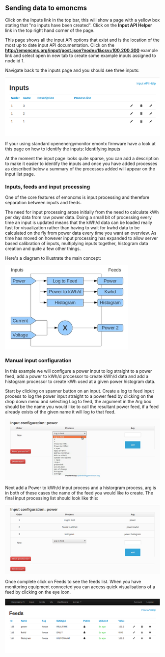 ## Sending data to emoncms

Click on the Inputs link in the top bar, this will show a page with a yellow box stating that "no inputs have been created". Click on the **Input API Helper** link in the top right hand corner of the page. 

This page shows all the input API options that exist and is the location of the most up to date input API documentation. Click on the **http://emoncms.org/input/post.json?node=1&csv=100,200,300** example link and select open in new tab to create some example inputs assigned to node id 1\.

Navigate back to the inputs page and you should see three inputs:

![](files/guide/inputlist01.png)

If your using standard openenergymonitor emontx firmware have a look at this page on how to identify the inputs: [Identifying inputs](http://emoncms.org/site/docs/identifyinginputs)

At the moment the input page looks quite sparse, you can add a description to make it easier to identify the inputs and once you have added processes as described below a summary of the processes added will appear on the input list page.

### Inputs, feeds and input processing

One of the core features of emoncms is input processing and therefore separation between inputs and feeds.

The need for input processing arose initially from the need to calculate kWh per day data from raw power data. Doing a small bit of processing every time an input is updated means that the kWh/d data can be loaded really fast for visualization rather than having to wait for kwhd data to be calculated on the fly from power data every time you want an overview. As time has moved on however input processing has expanded to allow server based calibration of inputs, multiplying inputs together, histogram data creation and quite a few other things. 

Here's a diagram to illustrate the main concept:

![](files/inputproc/inputprocessing.jpg)

### Manual input configuration

In this example we will configure a power input to log straight to a power feed, add a power to kWh/d processor to create kWh/d data and add a histogram processor to create kWh used at a given power histogram data.

Start by clicking on spanner button on an input. Create a log to feed input process to log the power input straight to a power feed by clicking on the drop down menu and selecting Log to feed, the argument in the Arg box should be the name you would like to call the resultant power feed, if a feed already exists of the given name it will log to that feed.

![](files/guide/use_emoncms_sip1.png)

Next add a Power to kWh/d input process and a historgram process, arg is in both of these cases the name of the feed you would like to create. The final input processing list should look like this:

![](files/guide/use_emoncms_sip2.png)

Once complete click on Feeds to see the feeds list. When you have monitoring equipment connected you can access quick visualisations of a feed by clicking on the eye icon.

![](files/guide/feeds.png)
